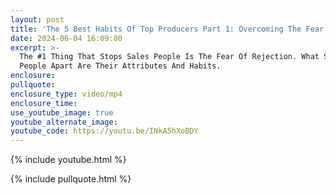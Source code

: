 ```yaml
---
layout: post
title: 'The 5 Best Habits Of Top Producers Part 1: Overcoming The Fear Of Rejection'
date: 2024-06-04 16:09:00
excerpt: >-
  The #1 Thing That Stops Sales People Is The Fear Of Rejection. What Sets
  People Apart Are Their Attributes And Habits.
enclosure:
pullquote:
enclosure_type: video/mp4
enclosure_time:
use_youtube_image: true
youtube_alternate_image:
youtube_code: https://youtu.be/INkA5hXoBDY
---
```

{% include youtube.html %}

{% include pullquote.html %}